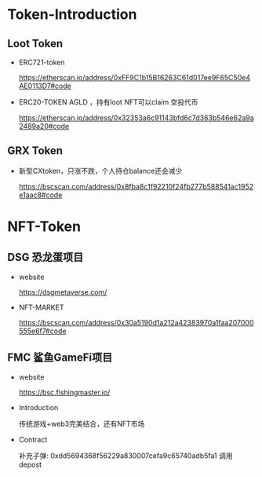 # Token-Introduction

## Loot Token

- ERC721-token

  https://etherscan.io/address/0xFF9C1b15B16263C61d017ee9F65C50e4AE0113D7#code

- ERC20-TOKEN AGLD ，持有loot  NFT可以claim 空投代币

  https://etherscan.io/address/0x32353a6c91143bfd6c7d363b546e62a9a2489a20#code
  
## GRX Token
- 新型CXtoken，只涨不跌，个人持仓balance还会减少

  https://bscscan.com/address/0x8fba8c1f92210f24fb277b588541ac1952e1aac8#code
  
  
 
  
  
  
  
  
  
# NFT-Token

## DSG 恐龙蛋项目

 - website

   https://dsgmetaverse.com/

 - NFT-MARKET

    https://bscscan.com/address/0x30a5190d1a212a42383970a1faa207000555e6f7#code
    
   
   
## FMC 鲨鱼GameFi项目

 - website

   https://bsc.fishingmaster.io/

 - Introduction

    传统游戏+web3完美结合，还有NFT市场
    
 - Contract
    
    补充子弹: 0xdd5694368f56229a830007cefa9c65740adb5fa1
    调用depost
    
    
    


